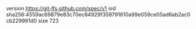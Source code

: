 version https://git-lfs.github.com/spec/v1
oid sha256:4559ac69879e83c70ec84929f359791610a99e059ce05ad6ab2ac0cb229981d0
size 723
